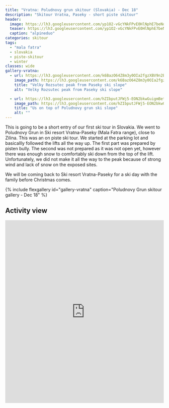 ```yaml
---
title: "Vratna: Poludnovy grun skitour (Slovakia) - Dec 18"
description: "Skitour Vratna, Paseky - short piste skitour"
header:
  image: https://lh3.googleusercontent.com/yp1O2-vGcYNkFPvE0HlNphE7beNq-9jTp6jNSPerWVFGwsD_9kbUiAYyyy-haB9WefLLXP_DitQrJpVJ7R5FWyvGY07BH0z3z5w8Y7OguLZ9YhiPDOE6bTLnKiT4KgOOYWfyVFkTGMx_ORcD8XaJUr-ka64Vsshmjghn1udHP8YJ3mWdEynwohGfhQc_h9sZmlM_N39TQjK_Q1hiS3Jazvl3JVcxj3aXCQtBVcCnRw5iV-19PJQQ__LvG7FArG4vCcW5MkqupbeIYn58-yAxcCcdpYOuYkdgCB5MFCZZ4dv9jsn4kd_GLMy2ihIvwhfvECh8D6ldvpGKg9haa5MPPr1Xcaz7Zw3mZbJa5ByBSKU6svVRvz5ZpnOhs21l28qURInUHlf9MZYscHZ0xOn_RMAtcS8BJqLUE4VT4rSD__jZRhbH0_yASSEmRGu98xDAi6jlL8OMu70XWL9BVnGny5cwcYGBtcbXgOOJKo1uHUgvgobxwIibObCAsL-KQKWa_pNrfjGGIZAfU56nUX_vEw8eDj7bsD187NRc_LXf80BgA96vBdzijVlDO68QvB-WLNraupaN2iQFHsVoFN59mKS7Aw1dMVw3jCuxtBimLOcKZphcRluKW6U4yl26aMwBd1NH33I5cBduceBwLoYOAxugfJMsrjGcHzOfiqijPZeVIPHJ07LD22rDCbeqosMdL1vtq1ixjew-kxduzoA=w2056-h1542-no
  teaser: https://lh3.googleusercontent.com/yp1O2-vGcYNkFPvE0HlNphE7beNq-9jTp6jNSPerWVFGwsD_9kbUiAYyyy-haB9WefLLXP_DitQrJpVJ7R5FWyvGY07BH0z3z5w8Y7OguLZ9YhiPDOE6bTLnKiT4KgOOYWfyVFkTGMx_ORcD8XaJUr-ka64Vsshmjghn1udHP8YJ3mWdEynwohGfhQc_h9sZmlM_N39TQjK_Q1hiS3Jazvl3JVcxj3aXCQtBVcCnRw5iV-19PJQQ__LvG7FArG4vCcW5MkqupbeIYn58-yAxcCcdpYOuYkdgCB5MFCZZ4dv9jsn4kd_GLMy2ihIvwhfvECh8D6ldvpGKg9haa5MPPr1Xcaz7Zw3mZbJa5ByBSKU6svVRvz5ZpnOhs21l28qURInUHlf9MZYscHZ0xOn_RMAtcS8BJqLUE4VT4rSD__jZRhbH0_yASSEmRGu98xDAi6jlL8OMu70XWL9BVnGny5cwcYGBtcbXgOOJKo1uHUgvgobxwIibObCAsL-KQKWa_pNrfjGGIZAfU56nUX_vEw8eDj7bsD187NRc_LXf80BgA96vBdzijVlDO68QvB-WLNraupaN2iQFHsVoFN59mKS7Aw1dMVw3jCuxtBimLOcKZphcRluKW6U4yl26aMwBd1NH33I5cBduceBwLoYOAxugfJMsrjGcHzOfiqijPZeVIPHJ07LD22rDCbeqosMdL1vtq1ixjew-kxduzoA=w2056-h1542-no
  caption: "alpineduo"
categories: skitour
tags:
  - "mala fatra"
  - slovakia
  - piste-skitour
  - winter
classes: wide
gallery-vratna:
  - url: https://lh3.googleusercontent.com/k6BazO64Z8m3y0OIa2fgzXBV9n2BWo6zb8vXnYSQiVdoiwhF1iT55dL8jPAdXb84CGKK61lzTXDwshL5SwKJ15uhOTbtXGMUnQ4nJyGbXdoMsnT13GRgyxJQM2jRoGTKHXrmTV6bbU7pPlCjLWtZZfkIHW2isiRgz1FeXvtqVVNTOf-a1D9bIT6vXP3nPJV8c0lkeJqZnGisXPowy0N1uQNWKjnnxJRoKmWIWOxhG-S0TujAUAO5Ise2tXfFNkmjJDB1lxZR-3VFeJCHmmUx8B5RaeGStbc4eJt4-NUcd-vmKkkWSx62L8tbEj6gVJ4z4hzLMP3gTAD36iNOVb0N3OKPi7N8UiZGKjVXai-BO73VrhG137Oju7O5ZeiprfMbIbucm1JfVurxt0zYFVWK6sFd-qKBX_Guekrys1_5EQinaVus_JABxUNrpbGxD7XwEeXGeebrjBKqCzgdOrSaXBh_GI_yozJYH9qtKppFggc_xzfNhlwuOI0Cl1arwxGytwkBheAgwa3u0jHwpG06YaqF25nOO3ptNnzbg-s4nxDEByF8uyTqGowEdRJ9IAeIedXMUybPJxVu6Z2k6iXDscuLrWGHwN8E64T8iudI6M-t7HoNeKu6IaEEtI7umrRvqEbvSLkt9CWABtNLm2T7yYI5S14lMm9e0h7IUMkFVnEf8ETi7H2NnIBq__h63RGZcyZudmeN1d0GvzuWzEM=w1158-h1542-no
    image_path: https://lh3.googleusercontent.com/k6BazO64Z8m3y0OIa2fgzXBV9n2BWo6zb8vXnYSQiVdoiwhF1iT55dL8jPAdXb84CGKK61lzTXDwshL5SwKJ15uhOTbtXGMUnQ4nJyGbXdoMsnT13GRgyxJQM2jRoGTKHXrmTV6bbU7pPlCjLWtZZfkIHW2isiRgz1FeXvtqVVNTOf-a1D9bIT6vXP3nPJV8c0lkeJqZnGisXPowy0N1uQNWKjnnxJRoKmWIWOxhG-S0TujAUAO5Ise2tXfFNkmjJDB1lxZR-3VFeJCHmmUx8B5RaeGStbc4eJt4-NUcd-vmKkkWSx62L8tbEj6gVJ4z4hzLMP3gTAD36iNOVb0N3OKPi7N8UiZGKjVXai-BO73VrhG137Oju7O5ZeiprfMbIbucm1JfVurxt0zYFVWK6sFd-qKBX_Guekrys1_5EQinaVus_JABxUNrpbGxD7XwEeXGeebrjBKqCzgdOrSaXBh_GI_yozJYH9qtKppFggc_xzfNhlwuOI0Cl1arwxGytwkBheAgwa3u0jHwpG06YaqF25nOO3ptNnzbg-s4nxDEByF8uyTqGowEdRJ9IAeIedXMUybPJxVu6Z2k6iXDscuLrWGHwN8E64T8iudI6M-t7HoNeKu6IaEEtI7umrRvqEbvSLkt9CWABtNLm2T7yYI5S14lMm9e0h7IUMkFVnEf8ETi7H2NnIBq__h63RGZcyZudmeN1d0GvzuWzEM=w300-h400-no
    title: "Velky Rozsutec peak from Paseky ski slope"
    alt: "Velky Rozsutec peak from Paseky ski slope"

  - url: https://lh3.googleusercontent.com/hZIbputJFWj5-EON2bkwGuigmBettXRuZfSauaEg1WXjY3-ZFoyI-ecdm3lKJLdzFDo4j1f_PMvoWOOf1316SRdgOojf7JNAO02kUqsgYpNT39OGE19NQ0J4BqQeR8GBoWyAgPv7XFJZoBNmXZkOSeYRxA0IBKn7PnWmqyK7I02pgD3-cNihIF-emIk79W8yxXPVAA11dNiCsNsgrtL5mwBI5Mm9w-2mSxusV5gKXAhZhnZPqH9EMTJASEEwRviLawKb8DYoYuYSL6inVm67kSPTqmpEAYgkuMiCquRRM2Uzf14hFrMXHZeWRZKZfSdG8CUvXGa5h8vN3iIv2M87ZCTEVE6_vqZcNRubeoO-67iscaV87SmYZUW9maccGScd5RxFMkS-EAoir-spN-zv5jK-kc42sJmp6s9CdKSGBmjEzObSbTS_-JIkFMmVyTyoyXq1mSQkYEKtprhxb5bMoGqSG2d27x84bmLaeYql2iBTFDoZGg3_9q70b8abMVlOaaT8hsgLi4g-M5Qo0jVSSaOyxykwNcfs0J7o7Eo3eIFWX_fBowOhASOAaSTtLF1wCYLQDcYsnbX7brb9-jqum-lx3amhlliRKY3vKJ-53330-VsrFOFJYRu_hfUOlEHFVrXRVxbF1cGGONbxOSW0DLB16A=w1158-h1542-no
    image_path: https://lh3.googleusercontent.com/hZIbputJFWj5-EON2bkwGuigmBettXRuZfSauaEg1WXjY3-ZFoyI-ecdm3lKJLdzFDo4j1f_PMvoWOOf1316SRdgOojf7JNAO02kUqsgYpNT39OGE19NQ0J4BqQeR8GBoWyAgPv7XFJZoBNmXZkOSeYRxA0IBKn7PnWmqyK7I02pgD3-cNihIF-emIk79W8yxXPVAA11dNiCsNsgrtL5mwBI5Mm9w-2mSxusV5gKXAhZhnZPqH9EMTJASEEwRviLawKb8DYoYuYSL6inVm67kSPTqmpEAYgkuMiCquRRM2Uzf14hFrMXHZeWRZKZfSdG8CUvXGa5h8vN3iIv2M87ZCTEVE6_vqZcNRubeoO-67iscaV87SmYZUW9maccGScd5RxFMkS-EAoir-spN-zv5jK-kc42sJmp6s9CdKSGBmjEzObSbTS_-JIkFMmVyTyoyXq1mSQkYEKtprhxb5bMoGqSG2d27x84bmLaeYql2iBTFDoZGg3_9q70b8abMVlOaaT8hsgLi4g-M5Qo0jVSSaOyxykwNcfs0J7o7Eo3eIFWX_fBowOhASOAaSTtLF1wCYLQDcYsnbX7brb9-jqum-lx3amhlliRKY3vKJ-53330-VsrFOFJYRu_hfUOlEHFVrXRVxbF1cGGONbxOSW0DLB16A=w300-h400-no
    title: "Us on top of Poludnovy grun ski slope"
    alt: ""
---
```


This is going to be a short entry of our first ski tour in Slovakia. We went to Poludnovy Grun in Ski resort Vratna-Paseky (Mala Fatra range), close to Zilina. This was an on piste ski tour. We started at the parking lot and basicallly followed the lifts all the way up. The first part was prepared by pisten bully. The second was not prepared as it was not open yet, however there was enough snow to comfortably ski down from the top of the lift. Unfortunately, we did not make it all the way to the peak because of strong wind and lack of snow on the exposed sites. 

We will be coming back to Ski resort Vratna-Paseky for a ski day with the family before Christmas comes.   

{% include flexgallery id="gallery-vratna" caption="Poludnovy Grun skitour gallery - Dec 18" %}

## Activity view

<iframe src="https://www.komoot.com/tour/53297545/embed?profile=1" width="100%" height="580" frameborder="0" scrolling="no"></iframe>

